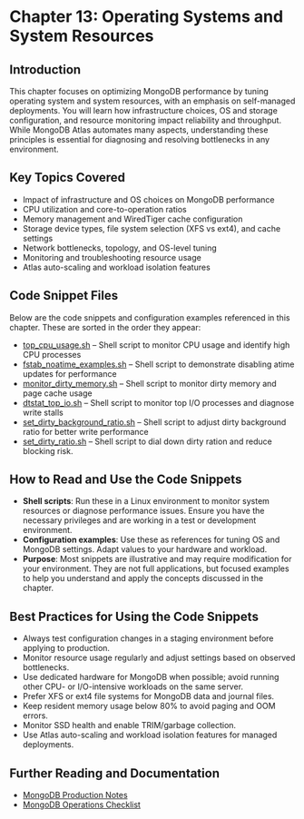 # Chapter 13: Operating Systems and System Resources

## Introduction

This chapter focuses on optimizing MongoDB performance by tuning operating system and system resources, with an emphasis on self-managed deployments. You will learn how infrastructure choices, OS and storage configuration, and resource monitoring impact reliability and throughput. While MongoDB Atlas automates many aspects, understanding these principles is essential for diagnosing and resolving bottlenecks in any environment.

## Key Topics Covered

- Impact of infrastructure and OS choices on MongoDB performance
- CPU utilization and core-to-operation ratios
- Memory management and WiredTiger cache configuration
- Storage device types, file system selection (XFS vs ext4), and cache settings
- Network bottlenecks, topology, and OS-level tuning
- Monitoring and troubleshooting resource usage
- Atlas auto-scaling and workload isolation features

## Code Snippet Files

Below are the code snippets and configuration examples referenced in this chapter. These are sorted in the order they appear:

- [top_cpu_usage.sh](./top_cpu_usage.sh) – Shell script to monitor CPU usage and identify high CPU processes
- [fstab_noatime_examples.sh](./fstab_noatime_examples.sh) – Shell script to demonstrate disabling atime updates for performance
- [monitor_dirty_memory.sh](./monitor_dirty_memory.sh) – Shell script to monitor dirty memory and page cache usage
- [dtstat_top_io.sh](./dstat_top_io.sh) – Shell script to monitor top I/O processes and diagnose write stalls
- [set_dirty_background_ratio.sh](./set_dirty_background_ratio.sh) – Shell script to adjust dirty background ratio for better write performance
- [set_dirty_ratio.sh](./set_dirty_ratio.sh) – Shell script to dial down dirty ration and reduce blocking risk.
  
## How to Read and Use the Code Snippets

- **Shell scripts**: Run these in a Linux environment to monitor system resources or diagnose performance issues. Ensure you have the necessary privileges and are working in a test or development environment.
- **Configuration examples**: Use these as references for tuning OS and MongoDB settings. Adapt values to your hardware and workload.
- **Purpose**: Most snippets are illustrative and may require modification for your environment. They are not full applications, but focused examples to help you understand and apply the concepts discussed in the chapter.

## Best Practices for Using the Code Snippets

- Always test configuration changes in a staging environment before applying to production.
- Monitor resource usage regularly and adjust settings based on observed bottlenecks.
- Use dedicated hardware for MongoDB when possible; avoid running other CPU- or I/O-intensive workloads on the same server.
- Prefer XFS or ext4 file systems for MongoDB data and journal files.
- Keep resident memory usage below 80% to avoid paging and OOM errors.
- Monitor SSD health and enable TRIM/garbage collection.
- Use Atlas auto-scaling and workload isolation features for managed deployments.

## Further Reading and Documentation

- [MongoDB Production Notes](https://www.mongodb.com/docs/manual/administration/production-notes/)
- [MongoDB Operations Checklist](https://www.mongodb.com/docs/manual/administration/production-checklist-operations/)
